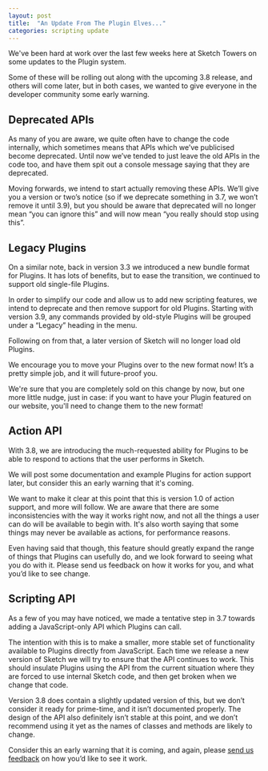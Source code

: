 ```yaml
---
layout: post
title:  "An Update From The Plugin Elves..."
categories: scripting update
---
```

We've been hard at work over the last few weeks here at Sketch Towers on some updates to the Plugin system.

Some of these will be rolling out along with the upcoming 3.8 release, and others will come later, but in both cases, we wanted to give everyone in the developer community some early warning.

## Deprecated APIs

As many of you are aware, we quite often have to change the code internally, which sometimes means that APIs which we’ve publicised become deprecated. Until now we’ve tended to just leave the old APIs in the code too, and have them spit out a console message saying that they are deprecated.

Moving forwards, we intend to start actually removing these APIs. We’ll give you a version or two’s notice (so if we deprecate something in 3.7, we won’t remove it until 3.9), but you should be aware that deprecated will no longer mean “you can ignore this” and will now mean “you really should stop using this”.


## Legacy Plugins

On a similar note, back in version 3.3 we introduced a new bundle format for Plugins. It has lots of benefits, but to ease the transition, we continued to support old single-file Plugins.

In order to simplify our code and allow us to add new scripting features, we intend to deprecate and then remove support for old Plugins. Starting with version 3.9, any commands provided by old-style Plugins will be grouped under a “Legacy” heading in the menu.

Following on from that, a later version of Sketch will no longer load old Plugins.

We encourage you to move your Plugins over to the new format now! It’s a pretty simple job, and it will future-proof you.

We're sure that you are completely sold on this change by now, but one more little nudge, just in case: if you want to have your Plugin featured on our website, you'll need to change them to the new format!


## Action API

With 3.8, we are introducing the much-requested ability for Plugins to be able to respond to actions that the user performs in Sketch.

We will post some documentation and example Plugins for action support later, but consider this an early warning that it's coming.

We want to make it clear at this point that this is version 1.0 of action support, and more will follow. We are aware that there are some inconsistencies with the way it works right now, and not all the things a user can do will be available to begin with. It's also worth saying that some things may never be available as actions, for performance reasons.

Even having said that though, this feature should greatly expand the range of things that Plugins can usefully do, and we look forward to seeing what you do with it. Please send us feedback on how it works for you, and what you’d like to see change.


## Scripting API

As a few of you may have noticed, we made a tentative step in 3.7 towards adding a JavaScript-only API which Plugins can call.

The intention with this is to make a smaller, more stable set of functionality available to Plugins directly from JavaScript. Each time we release a new version of Sketch we will try to ensure that the API continues to work. This should insulate Plugins using the API from the current situation where they are forced to use internal Sketch code, and then get broken when we change that code.

Version 3.8 does contain a slightly updated version of this, but we don’t consider it ready for prime-time, and it isn’t documented properly. The design of the API also definitely isn’t stable at this point, and we don’t recommend using it yet as the names of classes and methods are likely to change.

Consider this an early warning that it is coming, and again, please [send us feedback](mailto:developer@sketchapp.com) on how you’d like to see it work.
